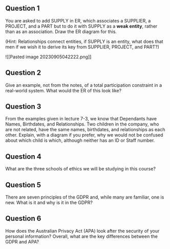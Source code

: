 ## Question 1

You are asked to add SUPPLY in ER, which associates a SUPPLIER, a PROJECT, and a PART but to do it with SUPPLY as a **weak entity**, rather than as an association. Draw the ER diagram for this.

(Hint: Relationships connect entities, if SUPPLY is an entity, what does that men if we wish it to derive its key from SUPPLIER, PROJECT, and PART?)

![[Pasted image 20230905042222.png]]

## Question 2

Give an example, not from the notes, of a total participation constraint in a real-world system. What would the ER of this look like?

## Question 3 

From the examples given in lecture 7-3, we know that Dependants have Names, Birthdates, and Relationships. Two children in the company, who are not related, have the same names, birthdates, and relationships as each other. Explain, with a diagram if you prefer, why we would not be confused about which child is which, although neither has an ID or Staff number.

## Question 4 

What are the three schools of ethics we will be studying in this course?

## Question 5

There are seven principles of the GDPR and, while many are familiar, one is new. What is it and why is it in the GDPR?

## Question 6

How does the Australian Privacy Act (APA) look after the security of your personal information? Overall, what are the key differences between the GDPR and APA?